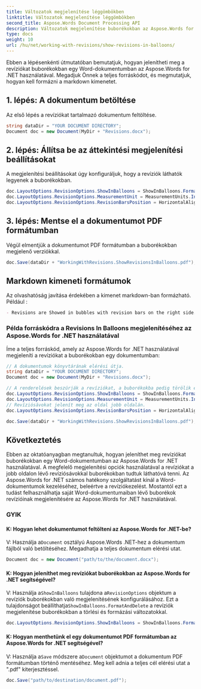 ```yaml
---
title: Változatok megjelenítése léggömbökben
linktitle: Változatok megjelenítése léggömbökben
second_title: Aspose.Words Document Processing API
description: Változatok megjelenítése buborékokban az Aspose.Words for .NET segítségével.
type: docs
weight: 10
url: /hu/net/working-with-revisions/show-revisions-in-balloons/
---
```


Ebben a lépésenkénti útmutatóban bemutatjuk, hogyan jelenítheti meg a revíziókat buborékokban egy Word-dokumentumban az Aspose.Words for .NET használatával. Megadjuk Önnek a teljes forráskódot, és megmutatjuk, hogyan kell formázni a markdown kimenetet.

## 1. lépés: A dokumentum betöltése

Az első lépés a revíziókat tartalmazó dokumentum feltöltése.

```csharp
string dataDir = "YOUR DOCUMENT DIRECTORY";
Document doc = new Document(MyDir + "Revisions.docx");
```

## 2. lépés: Állítsa be az áttekintési megjelenítési beállításokat

A megjelenítési beállításokat úgy konfiguráljuk, hogy a revíziók láthatók legyenek a buborékokban.

```csharp
doc.LayoutOptions.RevisionOptions.ShowInBalloons = ShowInBalloons.FormatAndDelete;
doc.LayoutOptions.RevisionOptions.MeasurementUnit = MeasurementUnits.Inches;
doc.LayoutOptions.RevisionOptions.RevisionBarsPosition = HorizontalAlignment.Right;
```

## 3. lépés: Mentse el a dokumentumot PDF formátumban

Végül elmentjük a dokumentumot PDF formátumban a buborékokban megjelenő verziókkal.

```csharp
doc.Save(dataDir + "WorkingWithRevisions.ShowRevisionsInBalloons.pdf");
```

## Markdown kimeneti formátumok

Az olvashatóság javítása érdekében a kimenet markdown-ban formázható. Például :

```markdown
- Revisions are Showed in bubbles with revision bars on the right side.
```

### Példa forráskódra a Revisions In Balloons megjelenítéséhez az Aspose.Words for .NET használatával

Íme a teljes forráskód, amely az Aspose.Words for .NET használatával megjeleníti a revíziókat a buborékokban egy dokumentumban:

```csharp
// A dokumentumok könyvtárának elérési útja.
string dataDir = "YOUR DOCUMENT DIRECTORY";	
Document doc = new Document(MyDir + "Revisions.docx");

// A renderelések beszúrják a revíziókat, a buborékokba pedig törölik és formázzák a revíziókat.
doc.LayoutOptions.RevisionOptions.ShowInBalloons = ShowInBalloons.FormatAndDelete;
doc.LayoutOptions.RevisionOptions.MeasurementUnit = MeasurementUnits.Inches;
// Revíziósávokat jelenít meg az oldal jobb oldalán.
doc.LayoutOptions.RevisionOptions.RevisionBarsPosition = HorizontalAlignment.Right;

doc.Save(dataDir + "WorkingWithRevisions.ShowRevisionsInBalloons.pdf");
```

## Következtetés

Ebben az oktatóanyagban megtanultuk, hogyan jeleníthet meg revíziókat buborékokban egy Word-dokumentumban az Aspose.Words for .NET használatával. A megfelelő megjelenítési opciók használatával a revíziókat a jobb oldalon lévő revíziósávokkal buborékokban tudtuk láthatóvá tenni. Az Aspose.Words for .NET számos hatékony szolgáltatást kínál a Word-dokumentumok kezeléséhez, beleértve a revíziókezelést. Mostantól ezt a tudást felhasználhatja saját Word-dokumentumaiban lévő buborékok revízióinak megjelenítésére az Aspose.Words for .NET használatával.


### GYIK

#### K: Hogyan lehet dokumentumot feltölteni az Aspose.Words for .NET-be?

 V: Használja a`Document` osztályú Aspose.Words .NET-hez a dokumentum fájlból való betöltéséhez. Megadhatja a teljes dokumentum elérési utat.

```csharp
Document doc = new Document("path/to/the/document.docx");
```

#### K: Hogyan jeleníthet meg revíziókat buborékokban az Aspose.Words for .NET segítségével?

 V: Használja a`ShowInBalloons` tulajdona a`RevisionOptions` objektum a revíziók buborékokban való megjelenítésének konfigurálásához. Ezt a tulajdonságot beállíthatja`ShowInBalloons.FormatAndDelete` a revíziók megjelenítése buborékokban a törlési és formázási változatokkal.

```csharp
doc.LayoutOptions.RevisionOptions.ShowInBalloons = ShowInBalloons.FormatAndDelete;
```

#### K: Hogyan menthetünk el egy dokumentumot PDF formátumban az Aspose.Words for .NET segítségével?

 V: Használja a`Save` módszere a`Document` objektumot a dokumentum PDF formátumban történő mentéséhez. Meg kell adnia a teljes cél elérési utat a ".pdf" kiterjesztéssel.

```csharp
doc.Save("path/to/destination/document.pdf");
```